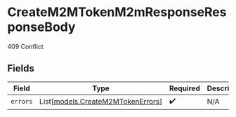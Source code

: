# CreateM2MTokenM2mResponseResponseBody

409 Conflict


## Fields

| Field                                                                  | Type                                                                   | Required                                                               | Description                                                            |
| ---------------------------------------------------------------------- | ---------------------------------------------------------------------- | ---------------------------------------------------------------------- | ---------------------------------------------------------------------- |
| `errors`                                                               | List[[models.CreateM2MTokenErrors](../models/createm2mtokenerrors.md)] | :heavy_check_mark:                                                     | N/A                                                                    |